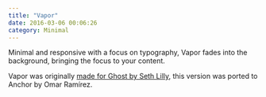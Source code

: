```yaml
---
title: "Vapor"
date: 2016-03-06 00:06:26
category: Minimal
---
```


Minimal and responsive with a focus on typography, Vapor fades into the background, bringing the focus to your content.

Vapor was originally [made for Ghost by Seth Lilly](https://github.com/sethlilly/Vapor), this version was ported to Anchor by Omar Ramírez.
